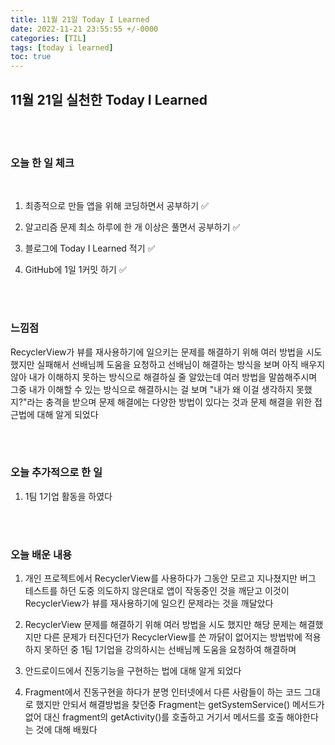 ```yaml
---
title: 11월 21일 Today I Learned
date: 2022-11-21 23:55:55 +/-0000
categories: [TIL]
tags: [today i learned]
toc: true
---
```


## 11월 21일 실천한 Today I Learned

<br><br>

### 오늘 한 일 체크
<br>

1. 최종적으로 만들 앱을 위해 코딩하면서 공부하기 ✅

2. 알고리즘 문제 최소 하루에 한 개 이상은 풀면서 공부하기 ✅

3. 블로그에 Today I Learned 적기 ✅

4. GitHub에 1일 1커밋 하기 ✅

<br><br>

### 느낌점

RecyclerView가 뷰를 재사용하기에 일으키는 문제를 해결하기 위해
여러 방법을 시도했지만 실패해서 선배님께 도움을 요청하고 선배님이 해결하는 방식을 보며 아직 배우지 않아 내가 이해하지 못하는 방식으로 해결하실 줄 알았는데 여러 방법을 말씀해주시며 그중 내가 이해할 수 있는 방식으로 해결하시는 걸 보며 "내가 왜 이걸 생각하지 못했지?"라는 충격을 받으며 문제 해결에는 다양한 방법이 있다는 것과 문제 해결을 위한 접근법에 대해 알게 되었다



<br><br>

### 오늘 추가적으로 한 일

1. 1팀 1기업 활동을 하였다

<br><br>

### 오늘 배운 내용

1. 개인 프로젝트에서 RecyclerView를 사용하다가 그동안 모르고 지나쳤지만 버그 테스트를 하던 도중 의도하지 않은대로 앱이 작동중인 것을 깨닫고 이것이 RecyclerView가 뷰를 재사용하기에 일으킨 문제라는 것을 깨달았다

1. RecyclerView 문제를 해결하기 위해 여러 방법을 시도 했지만
해당 문제는 해결했지만 다른 문제가 터진다던가 RecyclerView를 쓴 까닭이 없어지는 방법밖에 적용하지 못하던 중 1팀 1기업을 강의하시는 선배님께 도움을 요청하여 해결하며

1. 안드로이드에서 진동기능을 구현하는 법에 대해 알게 되었다

1. Fragment에서 진동구현을 하다가 분명 인터넷에서 다른 사람들이 하는 코드 그대로 했지만 안되서 해결방법을 찾던중 Fragment는 getSystemService() 메서드가 없어 대신 fragment의 getActivity()를 호출하고 거기서 메서드를 호출 해야한다는 것에 대해 배웠다